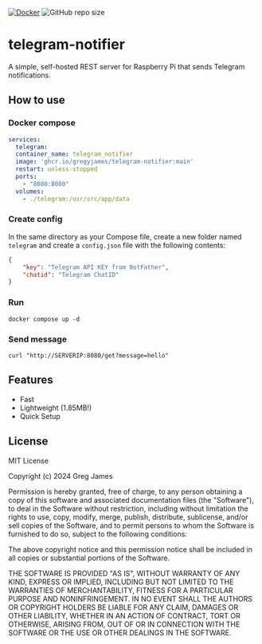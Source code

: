 [![Docker](https://github.com/gregyjames/telegram-notifier/actions/workflows/docker-publish.yml/badge.svg)](https://github.com/gregyjames/telegram-notifier/actions/workflows/docker-publish.yml)
![GitHub repo size](https://img.shields.io/github/repo-size/gregyjames/telegram-notifier)

# telegram-notifier
A simple, self-hosted REST server for Raspberry Pi that sends Telegram notifications.

## How to use
### Docker compose

```yaml
services:
  telegram:
  container_name: telegram_notifier
  image: 'ghcr.io/gregyjames/telegram-notifier:main'
  restart: unless-stopped
  ports:
    - "8080:8080"
  volumes:
    - ./telegram:/usr/src/app/data
```
###  Create config
In the same directory as your Compose file, create a new folder named `telegram` and create a `config.json` file with the following contents:
```json
{
	"key": "Telegram API KEY from BotFather",
	"chatid": "Telegram ChatID"
}
```
### Run
`docker compose up -d`

### Send message
`curl "http://SERVERIP:8080/get?message=hello"`

## Features
- Fast
- Lightweight (1.85MB!)
- Quick Setup

## License
MIT License

Copyright (c) 2024 Greg James

Permission is hereby granted, free of charge, to any person obtaining a copy
of this software and associated documentation files (the "Software"), to deal
in the Software without restriction, including without limitation the rights
to use, copy, modify, merge, publish, distribute, sublicense, and/or sell
copies of the Software, and to permit persons to whom the Software is
furnished to do so, subject to the following conditions:

The above copyright notice and this permission notice shall be included in all
copies or substantial portions of the Software.

THE SOFTWARE IS PROVIDED "AS IS", WITHOUT WARRANTY OF ANY KIND, EXPRESS OR
IMPLIED, INCLUDING BUT NOT LIMITED TO THE WARRANTIES OF MERCHANTABILITY,
FITNESS FOR A PARTICULAR PURPOSE AND NONINFRINGEMENT. IN NO EVENT SHALL THE
AUTHORS OR COPYRIGHT HOLDERS BE LIABLE FOR ANY CLAIM, DAMAGES OR OTHER
LIABILITY, WHETHER IN AN ACTION OF CONTRACT, TORT OR OTHERWISE, ARISING FROM,
OUT OF OR IN CONNECTION WITH THE SOFTWARE OR THE USE OR OTHER DEALINGS IN THE
SOFTWARE.
